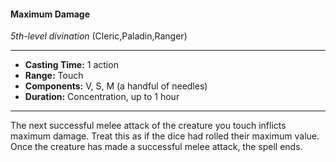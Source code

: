 #### Maximum Damage
*5th-level divination* (Cleric,Paladin,Ranger)
___
- **Casting Time:** 1 action
- **Range:** Touch
- **Components:** V, S, M (a handful of needles)
- **Duration:** Concentration, up to 1 hour
---
The next successful melee attack of the creature you
touch inflicts maximum damage. Treat this as if the
dice had rolled their maximum value. Once the
creature has made a successful melee attack, the
spell ends.
